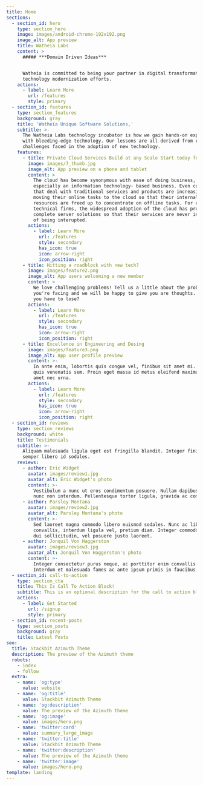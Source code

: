 ```yaml
---
title: Home
sections:
  - section_id: hero
    type: section_hero
    image: images/android-chrome-192x192.png
    image_alt: App preview
    title: Watheia Labs
    content: >
      ##### ***Domain Driven Ideas***


      Watheia is committed to being your partner in digital transformation and
      technology modernization efforts.
    actions:
      - label: Learn More
        url: /features
        style: primary
  - section_id: features
    type: section_features
    background: gray
    title: 'Watheia Unique Software Solutions,'
    subtitle: >-
      The Watheia Labs technology incubator is how we gain hands-on experience
      with bleeding-edge technology. Our lessons are all derived from real-world
      challenges faced in the adoption of new technology.
    features:
      - title: Private Cloud Services Build at any Scale Start today for free
        image: images/7_thumb.jpg
        image_alt: App preview on a phone and tablet
        content: >
          The cloud has become synonymous with ease of doing business,
          especially an information technology- based business. Even companies
          that deal with traditional services and products are increasingly
          moving their online tasks to the cloud so that their internal
          resources are freed up to concentrate on offline tasks. For core
          technical firms, the widespread adoption of the cloud has provided
          complete server solutions so that their services are never in danger
          of being interupted.
        actions:
          - label: Learn More
            url: /features
            style: secondary
            has_icon: true
            icon: arrow-right
            icon_position: right
      - title: Hitting a roadblock with new tech?
        image: images/feature2.png
        image_alt: App users welcoming a new member
        content: >
          We love challenging problems! Tell us a little about the problem
          you're facing and we will be happy to give you are thoughts. What do
          you have to lose?
        actions:
          - label: Learn More
            url: /features
            style: secondary
            has_icon: true
            icon: arrow-right
            icon_position: right
      - title: Excellence in Engineering and Desing
        image: images/feature3.png
        image_alt: App user profile preview
        content: >-
          In ante enim, lobortis quis congue vel, finibus sit amet mi. Aenean
          quis venenatis sem. Proin eget massa id metus eleifend maximus sit
          amet nec urna.
        actions:
          - label: Learn More
            url: /features
            style: secondary
            has_icon: true
            icon: arrow-right
            icon_position: right
  - section_id: reviews
    type: section_reviews
    background: white
    title: Testimonials
    subtitle: >-
      Aliquam malesuada ligula eget est fringilla blandit. Integer finibus
      semper libero id sodales. 
    reviews:
      - author: Eric Widget
        avatar: images/review1.jpg
        avatar_alt: Eric Widget's photo
        content: >-
          Vestibulum a nunc ut eros condimentum posuere. Nullam dapibus quis
          nunc non interdum. Pellentesque tortor ligula, gravida ac commodo eu.
      - author: Parsley Montana
        avatar: images/review2.jpg
        avatar_alt: Parsley Montana's photo
        content: >-
          Sed laoreet magna commodo libero euismod sodales. Nunc ac libero
          convallis, interdum ligula vel, pretium diam. Integer commodo sem at
          dui sollicitudin, vel posuere justo laoreet.
      - author: Jonquil Von Haggerston
        avatar: images/review3.jpg
        avatar_alt: Jonquil Von Haggerston's photo
        content: >-
          Integer consectetur purus neque, ac porttitor enim convallis vitae.
          Interdum et malesuada fames ac ante ipsum primis in faucibus.
  - section_id: call-to-action
    type: section_cta
    title: This Is Call To Action Block!
    subtitle: This is an optional description for the call to action block.
    actions:
      - label: Get Started
        url: /signup
        style: primary
  - section_id: recent-posts
    type: section_posts
    background: gray
    title: Latest Posts
seo:
  title: Stackbit Azimuth Theme
  description: The preview of the Azimuth theme
  robots:
    - index
    - follow
  extra:
    - name: 'og:type'
      value: website
    - name: 'og:title'
      value: Stackbit Azimuth Theme
    - name: 'og:description'
      value: The preview of the Azimuth theme
    - name: 'og:image'
      value: images/hero.png
    - name: 'twitter:card'
      value: summary_large_image
    - name: 'twitter:title'
      value: Stackbit Azimuth Theme
    - name: 'twitter:description'
      value: The preview of the Azimuth theme
    - name: 'twitter:image'
      value: images/hero.png
template: landing
---
```

